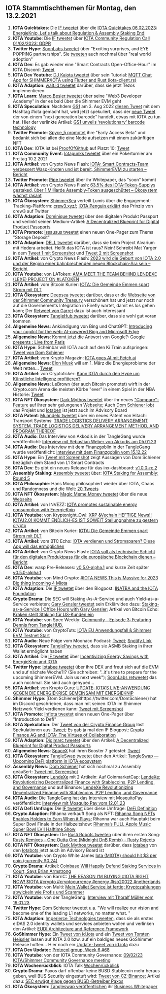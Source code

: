 ## IOTA Stammtischthemen für Montag, den 13.2.2021

1. **IOTA Quicktakes**: Die [IF tweetet](https://twitter.com/iota/status/1622535705552371714?s=20&t=RthXrlqu00vhHBZn1wJ7Nw) über die [IOTA Quicktakes 06.02.2023: EnergieKnip, Let's talk about Regulation & Assembly Staking End](https://www.youtube.com/watch?v=6EaeEoLYaeo)
2. **IOTA Youtube**: Die [IF tweetet](https://twitter.com/iota/status/1622535714767351810?s=20&t=RthXrlqu00vhHBZn1wJ7Nw) über [IOTA Community Regulation Call 01/02/2023: GDPR](https://www.youtube.com/watch?v=xk8CTGn5j7c)
3. **Twitter Hype**: [SoonLabs tweetet](https://twitter.com/soon_labs/status/1622854110872752128?s=20&t=RthXrlqu00vhHBZn1wJ7Nw) über "Exciting surprises, and EYE POPPING partnerships". Sie [tweeten](https://twitter.com/soon_labs/status/1622861171081764865?s=20&t=RthXrlqu00vhHBZn1wJ7Nw) auch nochmal über "real world adoption"
4. **IOTA Dev**: Es gab wieder eine "Smart Contracts Open-Office-Hour" im IOTA Discord: [Tweet](https://twitter.com/shimmernet/status/1622641280839712797?s=20&t=RthXrlqu00vhHBZn1wJ7Nw)
5. **IOTA Dev Youtube**: [DJ Kaiota tweetet](https://twitter.com/dj_kaiota/status/1622618116764102656?s=20&t=s32X4t9XRn27zdeyr7L6nA) über sein Tutorial: [MQTT Chat App for SHIMMER/IOTA using Flutter and Rust (iota-client.rs)](https://www.youtube.com/watch?app=desktop&v=VpCgMRtabC8) 
6. **IOTA Adaption**: [walt.id tweetet](https://twitter.com/walt_id/status/1622875679015505920?s=20&t=s32X4t9XRn27zdeyr7L6nA) darüber, dass sie jetzt Tezos implementieren
7. **IOTA Learn**: [Marco Besier tweetet](https://twitter.com/marcobesier/status/1622861388577120262?s=20&t=s32X4t9XRn27zdeyr7L6nA) über seine "Web3 Developer Academy" in der es bald über die Shimmer EVM geht
8. **IOTA Speculation**: Nachdem [GS1](https://twitter.com/gs1) am 3. Aug 2022 [diesen Tweet](https://twitter.com/gs1/status/1554736832620945413?s=20&t=s32X4t9XRn27zdeyr7L6nA) mit dem Hashtag #iota gemacht hat, wird jetzt spekuliert, dass der [neue Tweet](https://twitter.com/SocketMobile/status/1622598487874449409?s=20&t=s32X4t9XRn27zdeyr7L6nA) der von einem "next generation barcode" handelt, etwas mit IOTA zu tun hat. Hier der verlinkte Artikel: [GS1 unveils ‘revolutionary’ barcode technology](https://www.thegrocer.co.uk/online/gs1-unveils-revolutionary-barcode-technology/675933.article)
9. **Twitter Promote**: [Spyce_5 promotet](https://twitter.com/SPYCE_5/status/1622883393254957056?s=20&t=s32X4t9XRn27zdeyr7L6nA) ihre "Early Access Beta" und bedankt sich bei allen die eine Node aufsetzen mit einem zukünftigen NFT
10. **IOTA Dev**: IOTA ist bei [ProofOfGithub](https://twitter.com/ProofofGitHub) auf Platzt 10: [Tweet](https://twitter.com/ProofofGitHub/status/1622867786488766465?s=20&t=s32X4t9XRn27zdeyr7L6nA)
11. **IOTA Community Event**: [Iotapunks tweetet](https://twitter.com/IotaPunks_71/status/1622532700178468867?s=20&t=s32X4t9XRn27zdeyr7L6nA) über ein Pokerturnier am Freitag 10.2.2021
12. **IOTA Artikel**: von Crypto News Flash: [IOTA: Smart Contracts-Team verbessert Wasp-Knoten und ist bereit, ShimmerEVM zu starten – Bericht](https://www.crypto-news-flash.com/de/iota-smart-contracts-team-verbessert-wasp-knoten-und-ist-bereit-shimmerevm-zu-starten-bericht/)
13. **Twitter Promote**: [Pipe tweetet](https://twitter.com/PIPE_DATA/status/1622904515639869440?s=20&t=s32X4t9XRn27zdeyr7L6nA) über ihr Whitepaper, das "soon" kommt
14. **IOTA Artikel**: von Crypto News Flash: [63,5% des IOTA-Token-Supplys gestaked, über 1 Milliarde Assembly-Token ausgeschüttet – Ökosystem wächst rasant](https://www.crypto-news-flash.com/de/63-5-des-iota-token-volumens-eingesetzt-ueber-eine-milliarde-assembly-token-vergeben-oekosystem-waechst-rasant/?feed_id=12774&_unique_id=63e24f0fe5533)
15. **IOTA Ökosystem**: [ShimmerSea](https://twitter.com/ShimmerSeaDEX) verteilt Lumis über die Engagement-Tracking-Plattform: [crew3.xyz/](https://crew3.xyz/c/shimmersea/invite/zikW2A__rIouDMx9vBQzD); [IOTA Penguin erklärt](https://twitter.com/iota_penguin/status/1624037700893376512?s=20&t=vxRi_4Q59EST2VPSwPfnyA) das Prinzip von crew3 auf Twitter
16. **IOTA Adaption**: [Dominique tweetet](https://twitter.com/domguinard/status/1622966023866417152?s=20&t=KEvg8zfoW5Ui2m96mKqDjQ) über den digitalen Produkt Passport und verlinkt seinen Medium-Artikel: [A Decentralized Blueprint for Digital Product Passports](https://domguinard.medium.com/a-decentralized-blueprint-for-digital-product-passports-cd1314f008c6)
17. **IOTA Promote**: [Issausus tweetet](https://twitter.com/Issaus2020/status/1622979600794910720?s=20&t=KEvg8zfoW5Ui2m96mKqDjQ) einen neuen One-Pager zum Thema "Storage Deposit"
18. **IOTA Adaption**: [DELL tweetet](https://twitter.com/Dell_Edge/status/1623023790027378688?s=20&t=KEvg8zfoW5Ui2m96mKqDjQ) darüber, dass sie beim Project Alvarium mit Hedera arbeitet. Heißt das IOTA ist raus? Nein! Schreibt Mat Yarger in dem [Tweet 1 mit Screenshot](https://twitter.com/eavesdropperle/status/1623296677246279684?s=20&t=iALsxg_SRAvB9hV51PIIjA) und [Tweet 2 mit Screenshot](https://twitter.com/eavesdropperle/status/1623297196425715712?s=20&t=iALsxg_SRAvB9hV51PIIjA)
19. **IOTA Artikel**: von Crypto News Flash: [2023 wird die Geburt von IOTA 2.0 und der Beginn einer bahnbrechenden neuen Blockchain-Ära sein – Bericht](https://www.crypto-news-flash.com/de/2023-ist-das-jahr-von-iota-2-punkt-0-und-der-beginn-einer-neuen-blockchain-aera/)
20. **IOTA Youtube**: von LAToken: [AMA MEET THE TEAM BEHIND LENDEXE (LEXE) PROJECT ON #LATOKEN](https://www.youtube.com/watch?v=hEHuEXPsGds)
21. **IOTA Artikel**: vom Bitcoin Kurier: [IOTA: Die Gemeinde Emmen spart Strom mit DLT](https://bitcoin-kurier.de/iota-die-gemeinde-emmen-spart-strom-mit-dlt/)
22. **IOTA Ökosystem**: [Deepsea tweetet](https://twitter.com/Deep_Sea_Iotan/status/1623102563477340161?s=20&t=YWzDP8OMOg8Z3gf9eGln4w) darüber, dass er die [Webseite von der Shimmer Community Treasury](https://www.shimmergov.community/) verschönert hat und jetzt nur noch auf die Governements Integration in Firefly wartet, damit es los gehen kann; Der [Retweet von Garret](https://twitter.com/GarrettBullish/status/1623212410973847553?s=20&t=YWzDP8OMOg8Z3gf9eGln4w) dazu ist auch interessant
23. **IOTA Ökosystem**: [TangleHub tweetet](https://twitter.com/Tanglehub_eu/status/1623044416452567040?s=20&t=YWzDP8OMOg8Z3gf9eGln4w) darüber, dass sie wohl gut voran kommen
24. **Allgemeine News**: Ankündigung von Bing und ChatGPT: [Introducing your copilot for the web: AI-powered Bing and Microsoft Edge](https://www.youtube.com/watch?v=rOeRWRJ16yY)
25. **Allgemeine News**: Kommt jetzt die Antwort von Google?: [Google presents : Live from Paris](https://www.youtube.com/watch?v=yLWXJ22LUEc) 
26. **IOTA Hype**: Scheinbar will IOTA auch auf den Ki Train aufspringen: [Tweet von Dom Schiener](https://twitter.com/DomSchiener/status/1623220039049527298?s=20&t=YWzDP8OMOg8Z3gf9eGln4w)
27. **IOTA Artikel**: vom Krypto Magazin: [IOTA goes AI mit Fetch.ai](https://www.krypto-magazin.de/iota-goes-ai-mit-fetch-ai/)
28. **Allgemeine News**: [Elon Musk](https://twitter.com/elonmusk) will am 1. März die Energieprobleme der Welt retten... [Tweet](https://twitter.com/elonmusk/status/1623152067547394050?s=20&t=YWzDP8OMOg8Z3gf9eGln4w)
29. **IOTA Artikel**: von Cryptoticker: [Kann IOTA durch den Hype um Künstliche Intelligenz profitieren?](https://cryptoticker.io/de/iota-kuenstliche-intelligenz/)
30. **Allgemeine News**: LeBrown (der auch Bitcoin promotet) wirft in der Crypto.com Arena die meisten Körbe "ever" in einem Spiel in der NBA Historie: [Tweet](https://twitter.com/cryptocom/status/1623226161831575552?s=20&t=YWzDP8OMOg8Z3gf9eGln4w)
31. **IOTA NFT Ökosystem**: [Dark Mythos tweetet](https://twitter.com/DarkMythosIOTA/status/1623236291880943616?s=20&t=Oy1PYk0pcpoviibUeIvX7Q) über ihr neues ["Compare"-Feature](https://explorer.dark-mythos.com/compare) auf ihrer sehr gelungenen [Webseite](https://explorer.dark-mythos.com/cards); Auch [Dom Schiener lobt](https://twitter.com/DomSchiener/status/1623242190175588353?s=20&t=YWzDP8OMOg8Z3gf9eGln4w) das Projekt und [Iotaben](https://twitter.com/DarkMythosIOTA/status/1623932275883753473?s=20&t=Oy1PYk0pcpoviibUeIvX7Q) ist jetzt auch im Advisory Board
32. **IOTA Patent**: [Muandelo tweetet](https://twitter.com/muandelo/status/1622608606645440512?s=20&t=YWzDP8OMOg8Z3gf9eGln4w) über ein neues Patent von Hitachi Transport Systems: [TRADE LOGISTICS DELIVERY ARRANGEMENT SYSTEM, TRADE LOGISTICS DELIVERY ARRANGEMENT METHOD, AND PROGRAM THEREOF](https://worldwide.espacenet.com/patent/search/family/084979179/publication/WO2023002551A1?q=pn%3DWO2023002551A1)
33. **IOTA Audio**: Das Interview von Akkodis in der TangleGang wurde veröffentlicht: [Interview mit Sebastian Weber von Akkodis am 05.01.23](https://www.youtube.com/watch?v=O5ZASZaxbSo)
34. **IOTA Audio**: Das Interview mit dem Finanzgoblin in der TangleGang wurde veröffentlicht: [Interview mit dem Finanzgoblin vom 15.12.22](https://www.youtube.com/watch?v=Y4NcKy9xZDs)
35. **IOTA Hype**: Ein [Tweet mit Screenshot](https://twitter.com/TangleVerseWeb/status/1623306295460724737?s=20&t=YWzDP8OMOg8Z3gf9eGln4w) zeigt Aussagen von Dom Schiener bezüglich dem Stand von L1 Smart Contracts
36. **IOTA Dev**: Es gibt ein neues Release für das inx-dashboard: [v1.0.0-rc.2](https://github.com/iotaledger/inx-dashboard/releases/tag/v1.0.0-rc.2)
37. **Assembly Staking**: [Assembly tweetet](https://twitter.com/assembly_net/status/1623320761728393219?s=20&t=YWzDP8OMOg8Z3gf9eGln4w) über: [IOTA Staking for Assembly: Round 5](https://blog.iota.org/iota-staking-for-assembly-round-5/)
38. **IOTA Philosophie**: Hans Moog philosophiert wieder über IOTA, Chaos und Randomness und die Welt: [20 Tweets](https://twitter.com/hus_qy/status/1623338107255791616?s=20&t=YWzDP8OMOg8Z3gf9eGln4w)
39. **IOTA NFT Ökosystem**: [Magic Meme Money tweetet](https://twitter.com/Magic_MemeMoney/status/1623352203233853440?s=20&t=6h1kQ_PSGHotVN99diyE3A) über die neue [Webseite](https://www.magicmememoney.com/)
40. **IOTA Artikel**: von INVEZZ: [IOTA promotes sustainable energy consumption with EnergieKnip](https://invezz.com/news/2023/02/01/iota-promotes-sustainable-energy-consumption-with-energieknip/)
41. **IOTA Youtube**: von Kryptonight_Owl: [XRP &Vechain HEFTIGE News!! IOTA(2.0) KOMMT ENDLICH-ES IST SOWEIT Stellungnahme zu gestern crypto](https://www.youtube.com/watch?v=K96OjeA6Sno)
42. **IOTA Artikel**: von Bitcoin Kurier: [IOTA: Die Gemeinde Emmen spart Strom mit DLT](https://bitcoin-kurier.de/iota-die-gemeinde-emmen-spart-strom-mit-dlt/)
43. **IOTA Artikel**: vom BTC Echo: [IOTA verdienen und Stromsparen? Diese App will das ermöglichen](https://www.btc-echo.de/schlagzeilen/iota-stromsparen-und-krypto-token-verdienen-mit-neuer-app-158851/)
44. **IOTA Artikel**: von Crypto News Flash: [IOTA soll als technische Schicht für den digitalen Produktpass für die europäische Blockchain dienen – Bericht](https://www.crypto-news-flash.com/de/iota-soll-als-technische-schicht-fuer-den-digitalen-produktpass-fuer-die-europaeische-blockchain-dienen-bericht/)
45. **IOTA Dev**: wasp Pre-Releases: [v0.5.0-alpha.1](https://github.com/iotaledger/wasp/releases) und kurze Zeit später [v0.5.0-alpha.1](https://github.com/iotaledger/wasp/releases)
46. **IOTA Youtube**: von Mind Crypto: [#IOTA NEWS This is Massive for 2023 Big thing incoming 4 Miota](https://www.youtube.com/watch?v=u_vCIEliGoY)
47. **IOTA Adaption**: Die [IF tweetet](https://twitter.com/iota/status/1623683142430097413?s=20&t=fTH9yF92AWAQxcYIgHdnFg) über den Blogpost: [INATBA and the IOTA Foundation](https://blog.iota.org/inatba-and-the-iota-foundation/)
48. **Crypto Drama**: Die SEC will Staking-As-A-Service und auch Yield-as-a-Service verbieten; [Gary Gensler tweetet](https://twitter.com/GaryGensler/status/1623777842000539648?s=20&t=qDFEBANmjeo8ShSzt7xLrA) sein Erklärvideo dazu: [Staking-as-a-Service | Office Hours with Gary Gensler](https://www.youtube.com/watch?v=hmPpIjfC9DY); Artikel von Bitcoin Echo: [Kraken stellt Staking für US-Kunden ein](https://www.btc-echo.de/schlagzeilen/kraken-stellt-staking-fuer-us-kunden-ein-159268/)
49. **IOTA Youtube**: von Spec Weekly: [Coinmunity - Episode 3: Featuring Dennis from TangleHUB.](https://www.youtube.com/watch?app=desktop&v=3o8ja5QDDWY)
50. **IOTA Youtube**: von CryptoTuts: [IOTA EU Anwendungsfall & Shimmer EVM Testnet Start](https://www.youtube.com/watch?v=7YLcR8G0XIw)
51. **IOTA Audio**: Neue Folge vom Moonaco Podcast: [Tweet](https://twitter.com/MoonacoPodcast/status/1623637580435578880?s=20&t=qDFEBANmjeo8ShSzt7xLrA); [Spotify Link](https://open.spotify.com/episode/252T3CgNkZi2VwU0Xbp37Z?si=4zMH75AATNmgFWr_KZhqMA&nd=1)
52. **IOTA Ökosystem**: [TanglePay tweetet](https://twitter.com/tanglepaycom/status/1623924022789677056?s=20&t=qDFEBANmjeo8ShSzt7xLrA), dass sie ASMB Staking in ihrer Wallet ermöglicht haben
53. **IOTA Artikel**: Die [IF tweetet](https://twitter.com/iota/status/1623788832612130818?s=20&t=qDFEBANmjeo8ShSzt7xLrA) über [Incentivizing Energy Savings with EnergieKnip and IOTA](https://coinmarketcap.com/community/articles/63da731646d7e2035af84c44/)
54. **Twitter Hype**: [Iotabee tweetet](https://twitter.com/iotabee/status/1623917117459566593?s=20&t=qDFEBANmjeo8ShSzt7xLrA) über ihre DEX und freut sich auf die EVM und auf nächste Woche?!? (Sie schreiben: "..it's time to prepare for the upcoming ShimmerEVM. Join us next week"); [SoonLabs retweetet](https://twitter.com/soon_labs/status/1623955367595212804?s=20&t=D3s84BN2yU-P85UeNLv1kg) das auch nochmal. Sie sind auch gehyped...
55. **IOTA Artikel**: von Krypto Guru: [UPDATE: IOTA’S LIVE-ANWENDUNG GEGEN DIE ENERGIEKRISE GEMEINSAM MIT ENERGIEKNIP](https://krypto-guru.de/news/iotas-live-anwendung-energiekrise/)
56. **Shimmer Hype**: [Dom Schiener]8https://twitter.com/DomSchiener) hat im Discord geschrieben, dass man mit seinen IOTA im Shimmer Netzwerk Yield verdienen kann: [Tweet mit Screenshot](https://twitter.com/SpecWeekly/status/1623707940367798273?s=20&t=qDFEBANmjeo8ShSzt7xLrA)
57. **IOTA Promote**: [Infiota tweetet](https://twitter.com/infiota/status/1623765397836034050?s=20&t=REKXUlGVoREsFhkqkapBog) einen neuen One-Pager über "Introduction to Defi"
58. **IOTA Spekulation**: Der [Tweet von der Crypto Finance Group](https://twitter.com/CryptoFinanceAG/status/1623630646508658688?s=20&t=D3s84BN2yU-P85UeNLv1kg) löst Spekulationen aus: [Tweet](https://twitter.com/HongkieKong/status/1623959974023163905?s=20&t=D3s84BN2yU-P85UeNLv1kg); Es gab ja mal den IF Blogpost: [Crypto Finance AG and IOTA: The Virtues of Collaboration](https://blog.iota.org/crypto-finance-ag-and-iota/)
59. **IOTA Adaption**: [Digimarc tweetet](https://twitter.com/digimarc/status/1623714440263639043?s=20&t=D3s84BN2yU-P85UeNLv1kg) über den Artikel: [A Decentralized Blueprint for Digital Product Passports](https://www.linkedin.com/pulse/decentralized-blueprint-digital-product-passports-dominique-guinard/?trackingId=l6uFXc2FSHaT2qXZ1Gl9oQ%3D%3D)
60. **Allgemeine News**: [SpaceX](https://twitter.com/SpaceX) hat ihren Booster 7 getestet: [Tweet](https://twitter.com/SpaceX/status/1623812763415093249?s=20&t=D3s84BN2yU-P85UeNLv1kg)
61. **IOTA Ökosystem**: [TangleSwap tweetet]() über den Artikel: [TangleSwap — Upcoming DeFi platform in IOTA ecosystem](https://medium.com/@lennart.schuldt/tangleswap-upcoming-defi-platform-in-iota-ecosystem-c43617c86cb1)
62. **Assembly News**: [Dom Schiener](https://twitter.com/DomSchiener) hat sich nochmal zu Assembly geäußert: [Tweet mit Screenshot](https://twitter.com/Vrom14286662/status/1624019916935385090?s=20&t=Xmngv7JDpV2JxV-UmF2mdg)
63. **IOTA Ökosystem**: [LendeXe](https://twitter.com/LendeXeFinance) mit 2 Artikeln: Auf CoinmarketCap: [LendeXe: Revolutionizing Decentralized Finance with Stablecoins, P2P Lending, and Governance](https://coinmarketcap.com/community/articles/63e62acea49d5a116de06405/) und auf Binance: [LendeXe Revolutionizing Decentralized Finance with Stablecoins, P2P Lending, and Governance](https://www.binance.com/en/feed/post/210383)
64. **IOTA Audio**: Die TangleGang hat das Interview mit MosquitoPay veröffentlicht: [Interview mit Mosquito Pay vom 12.01.23](https://www.youtube.com/watch?v=fnzmhdzbOOI)
65. **IOTA Defi Umfrage:** Die [IF tweetet](https://twitter.com/iota/status/1624054989646700545?s=20&t=vxRi_4Q59EST2VPSwPfnyA) über diese Umfrage: [DeFi Definition ](https://docs.google.com/forms/d/e/1FAIpQLSedL1SvjKP5kbEqMSz3QbZO4CrL__4l8gIWxuogmaaID4Emag/viewform)
66. **Crypto Adaption**: Rihanna verkauft Song als NFT: [Rihanna Song NFTs Enables Holders to Earn When it Plays](https://blockworks.co/news/rihanna-song-nfts-enables-holders-to-earn-when-it-plays); Rihanna war auch Hauptakt beim Super Bowl Finale in der Halbzeitshow: [Rihanna’s FULL Apple Music Super Bowl LVII Halftime Show](https://www.youtube.com/watch?v=HjBo--1n8lI)
67. **IOTA NFT Ökosystem**: Die [Rusti Robots tweeten](https://twitter.com/RustyRobotCC/status/1624123832502976530?s=20&t=BkT71geO1DTxcFxZCtCSBg) über ihren ersten Song: [Rusty Remixes - One Outta One (Midnight DnB Remix) - Rusty Rejects](https://www.youtube.com/watch?v=Q4lEyMBhKAw)
68. **IOTA NFT Ökosystem**: [Dark Mythos tweetet](https://twitter.com/DarkMythosIOTA/status/1623932275883753473?s=20&t=nG5dBEGWlJJFufAgUkG6Uw) darüber, dass [Iotaben](https://twitter.com/iotaben) von den [Iotabots](https://twitter.com/iotabots) jetzt auch im Advisory Board ist
69. **IOTA Youtube**: von Crypto White James [Iota (MIOTA) should hit $3 per coin (currently $0.24)](https://www.youtube.com/watch?v=ZnWTCs2LdFI)
70. **Crypto Drama**: Artikel: [Coinbase Will Happily Defend Staking Services in Court, Says Brian Armstrong](https://watcher.guru/news/coinbase-will-happily-defend-staking-services-in-court-says-brian-armstrong)
71. **IOTA Youtube**: von BarriC: [THE REASON I’M BUYING #IOTA RIGHT NOW! $IOTA #crypto #cryptocurrency #energy #iso20022 #netherlands](https://www.youtube.com/watch?v=thDPc-d0SLQ)
72. **IOTA Youtube**: von Multi: [Mein Wallet Service ist fertig: Kryptozahlungen abwickeln wie Profis und Scammer](https://www.youtube.com/watch?v=CFTWyX7n_8U)
73. **IOTA Youtube**: von der TangleGang: [Interview mit Thoralf Müller vom 19.01.23](https://www.youtube.com/watch?v=6p_0hEnjb18&t=4s)
74. **Twitter Hype**: [Dom Schiener tweetet](https://twitter.com/DomSchiener/status/1624691558636310528?s=20&t=T8K4CaowDZUotl883ub_9A) u.a. "We will realize our vision and become one of the leading L1 networks, no matter what. "
75. **IOTA Adaption**: [Imperierce Technologies tweeten](https://twitter.com/ImpierceTech/status/1624068305320394753?s=20&t=T8K4CaowDZUotl883ub_9A), dass sie als erstes eIDAS 2.0 identity wallets und services anbieten wollen und verlinken den Artikel: [EUDI Architecture and Reference Framework](https://www.intesigroup.com/en/news/eudi-arf/)
76. **GoShimmer Hype**: Ein [Tweet von id.iota](https://twitter.com/id_iota/status/1624388318837325824?s=20&t=T8K4CaowDZUotl883ub_9A) und ein [Tweet von Torsten Heissler](https://twitter.com/theissler/status/1624428703584247814?s=20&t=T8K4CaowDZUotl883ub_9A) lassen auf IOTA 2.0 bzw. auf ein baldiges neues GoShimmer Release hoffen... Hier noch ein [Update-Tweet von id.iota](https://twitter.com/id_iota/status/1625045056531927041?s=20&t=T8K4CaowDZUotl883ub_9A) dazu
77. **IOTA Dev Update:**: [Protocol group, Week 6 #68](https://github.com/iotaledger/research-updates/discussions/68)
78. **IOTA Youtube**: von der IOTA Community Governance: [09/02/23 IOTA/Shimmer Community Governance meeting](https://www.youtube.com/watch?v=THKBRteXVq4)
79. **IOTA Wochenrückblick**: IOTA Talk [Wochenrückblick](https://www.iota-talk.com/index.php?article/262-wochenr%C3%BCckblick-vom-5-bis-11-februar-2023/)
80. **Crypto Drama**: Paxos darf offenbar keine BUSD Stablecoin mehr heraus geben, weil BUS Security eingestuft wird: [Tweet von CZ-Binance](https://twitter.com/cz_binance/status/1625067484368740353?s=20&t=OSDLiEN7RxI2IBWy-h6_GA); Artikel dazu: [SEC erwägt Klage gegen BUSD-Betreiber Paxos](https://www.btc-echo.de/schlagzeilen/sec-erwaegt-klage-gegen-busd-betreiber-paxos-159379/)
81. **IOTA Ökosystem**: [Tangleswap veröffentlichen](https://twitter.com/TangleSwapE/status/1625103020278091776?s=20&t=OSDLiEN7RxI2IBWy-h6_GA) ihr [Business Whitepaper](http://whitepaper.tangleswap.exchange/)


